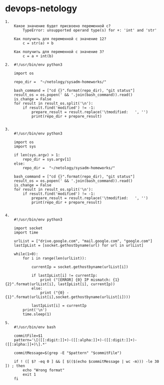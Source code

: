 # devops-netology


    1. 
    	Какое значение будет присвоено переменной c?
    		TypeError: unsupported operand type(s) for +: 'int' and 'str'

    	Как получить для переменной c значение 12?
    		c = str(a) + b

    	Как получить для переменной c значение 3?
    		c = a + int(b)

    2. 	#!/usr/bin/env python3

		import os

		repo_dir =  "~/netology/sysadm-homeworks/"

		bash_command = ["cd {}".format(repo_dir), "git status"]
		result_os = os.popen(' && '.join(bash_command)).read()
		is_change = False
		for result in result_os.split('\n'):
		    if result.find('modified') != -1:
		        prepare_result = result.replace('\tmodified:   ', '')
		        print(repo_dir + prepare_result)

    
    3. 
		#!/usr/bin/env python3

		import os
		import sys

		if len(sys.argv) > 1:
		    repo_dir = sys.argv[1]
		else:
		    repo_dir =  "~/netology/sysadm-homeworks/"

		bash_command = ["cd {}".format(repo_dir), "git status"]
		result_os = os.popen(' && '.join(bash_command)).read()
		is_change = False
		for result in result_os.split('\n'):
		    if result.find('modified') != -1:
		        prepare_result = result.replace('\tmodified:   ', '')
		        print(repo_dir + prepare_result)

        
    4. 
		#!/usr/bin/env python3

		import socket
		import time

		urlList = ["drive.google.com", "mail.google.com", "google.com"]
		lastIpList = [socket.gethostbyname(url) for url in urlList]

		while(1>0):
		    for i in range(len(urlList)):

		        currentIp = socket.gethostbyname(urlList[i])

		        if lastIpList[i] != currentIp:
		            print ("[ERROR] {0} IP mismatch: {1} {2}".format(urlList[i], lastIpList[i], currentIp))
		        else:
		            print ("{0} - {1}".format(urlList[i],socket.gethostbyname(urlList[i])))

		        lastIpList[i] = currentIp
		    print('\n')
		    time.sleep(1)

    5.
		#!/usr/bin/env bash

		commitFile=$1
		pattern='\[([[:digit:]]+)-([[:alpha:]]+)-([[:digit:]]+)-([[:alpha:]]+)\].*'

		commitMessage=$(grep -E "$pattern" "$commitFile")

		if ! ([ $? -eq 0 ] && [ $(($(echo $commitMessage | wc -m))) -le 30 ]) ; then
		    echo "Wrong format"
		    exit 1
		fi



